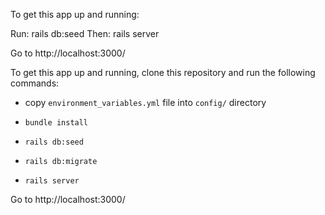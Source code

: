 To get this app up and running:

Run: rails db:seed
Then: rails server

Go to http://localhost:3000/


To get this app up and running, clone this repository and run the following commands:

* copy `environment_variables.yml` file into `config/` directory

* `bundle install`

* `rails db:seed`

* `rails db:migrate`

* `rails server`

Go to http://localhost:3000/
